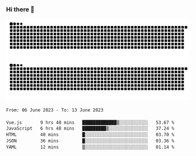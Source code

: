 ### Hi there 👋

![GitHub Snake Light](https://raw.githubusercontent.com/jichangee/jichangee/output/github-snake.svg#gh-light-mode-only)
![GitHub Snake dark](https://raw.githubusercontent.com/jichangee/jichangee/output/github-snake-dark.svg#gh-dark-mode-only)

<!--START_SECTION:waka-->

```txt
From: 06 June 2023 - To: 13 June 2023

Vue.js       9 hrs 48 mins   █████████████▒░░░░░░░░░░░   53.67 %
JavaScript   6 hrs 48 mins   █████████▒░░░░░░░░░░░░░░░   37.24 %
HTML         40 mins         █░░░░░░░░░░░░░░░░░░░░░░░░   03.70 %
JSON         36 mins         █░░░░░░░░░░░░░░░░░░░░░░░░   03.36 %
YAML         12 mins         ▒░░░░░░░░░░░░░░░░░░░░░░░░   01.14 %
```

<!--END_SECTION:waka-->

<!--
![GitHub Snake Light](github-snake.svg#gh-light-mode-only)
![GitHub Snake dark](github-snake-dark.svg#gh-dark-mode-only)
-->

<!--
**jichangee/jichangee** is a ✨ _special_ ✨ repository because its `README.md` (this file) appears on your GitHub profile.

Here are some ideas to get you started:

- 🔭 I’m currently working on ...
- 🌱 I’m currently learning ...
- 👯 I’m looking to collaborate on ...
- 🤔 I’m looking for help with ...
- 💬 Ask me about ...
- 📫 How to reach me: ...
- 😄 Pronouns: ...
- ⚡ Fun fact: ...
-->
